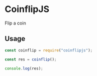 # CoinflipJS
Flip a coin

## Usage
```js
const coinflip = require("coinflipjs");

const res = coinflip();

console.log(res);
```